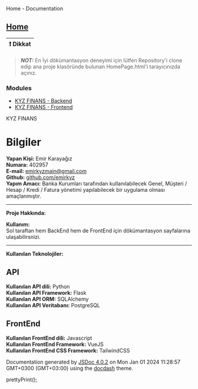 Home - Documentation

[Home](index.html)
------------------
| :exclamation:  Dikkat               |
|-------------------------------------|


> **_NOT:_**  En İyi dökümantasyon deneyimi için lütfen Repository'i clone edip ana proje klasöründe bulunan HomePage.html'i tarayıcınızda açınız.

### Modules

*   [KYZ FINANS - Backend](./Dökümantasyonlar/BackendDokumantasyon/docs/_build/html/index.html)
*   [KYZ FINANS - Frontend](./Dökümantasyonlar/FrontendDokumantasyon/docs/index.html)

KYZ FINANS

Bilgiler
========

**Yapan Kişi:** Emir Karayağız  
**Numara:** 402957  
**E-mail:** emirkyzmain@gmail.com  
**Github:** [github.com/emirkyz](https://github.com/emirkyz)  
**Yapım Amacı:** Banka Kurumları tarafından kullanılabilecek Genel, Müşteri / Hesap / Kredi / Fatura yönetimi yapılabilecek bir uygulama olması amaçlanmıştır.

* * *

**Proje Hakkında:**

**Kullanım:**  
Sol taraftan hem BackEnd hem de FrontEnd için dökümantasyon sayfalarına ulaşabilirsnizi.

* * *

**Kullanılan Teknolojiler:**

API
---

**Kullanılan API dili:** Python  
**Kullanılan API Framework:** Flask  
**Kullanılan API ORM:** SQLAlchemy  
**Kullanılan API Veritabanı:** PostgreSQL

FrontEnd
--------

**Kullanılan FrontEnd dili:** Javascript  
**Kullanılan FrontEnd Framework:** VueJS  
**Kullanılan FrontEnd CSS Framework:** TailwindCSS



Documentation generated by [JSDoc 4.0.2](https://github.com/jsdoc3/jsdoc) on Mon Jan 01 2024 11:28:57 GMT+0300 (GMT+03:00) using the [docdash](https://github.com/clenemt/docdash) theme.

prettyPrint();
